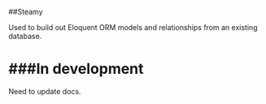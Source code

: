 ##Steamy

Used to build out Eloquent ORM models and relationships from an existing database.

###In development
=====
Need to update docs.